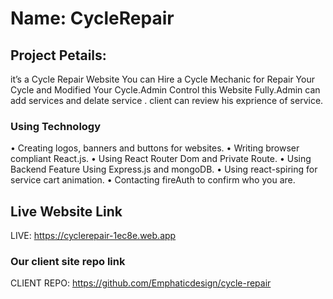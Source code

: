 # Name: CycleRepair
## Project Petails:
it’s a Cycle Repair Website You can Hire a Cycle Mechanic for Repair Your Cycle and Modified Your Cycle.Admin Control this Website Fully.Admin can add services and delate service . client can review his exprience of service.
### Using Technology
• Creating logos, banners and buttons for websites. 
• Writing browser compliant React.js. 
• Using React Router Dom and Private Route. 
• Using Backend Feature Using Express.js and mongoDB. 
• Using react-spiring for service cart animation. 
• Contacting fireAuth to confirm who you are.

## Live Website Link
LIVE: https://cyclerepair-1ec8e.web.app

### Our client site repo link
CLIENT REPO: https://github.com/Emphaticdesign/cycle-repair
